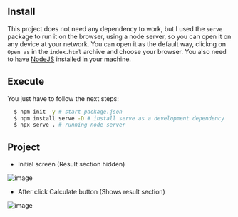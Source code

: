 ## Install
This project does not need any dependency to work, but I used the `serve` package to run it on the browser, using a node server, so you can open it on any device at your network.
You can open it as the default way, clickng on `Open as` in the `index.html` archive and choose your browser.
You also need to have [NodeJS](https://nodejs.org) installed in your machine.

## Execute

You just have to follow the next steps:
```sh
  $ npm init -y # start package.json
  $ npm install serve -D # install serve as a development dependency
  $ npx serve . # running node server
```

## Project

- Initial screen (Result section hidden)

![image](https://user-images.githubusercontent.com/37910437/84408928-241c9400-abe3-11ea-9640-9cccdcccd858.png)

- After click Calculate button (Shows result section)

![image](https://user-images.githubusercontent.com/37910437/84409201-7bbaff80-abe3-11ea-8400-629c80a3bcc8.png)
